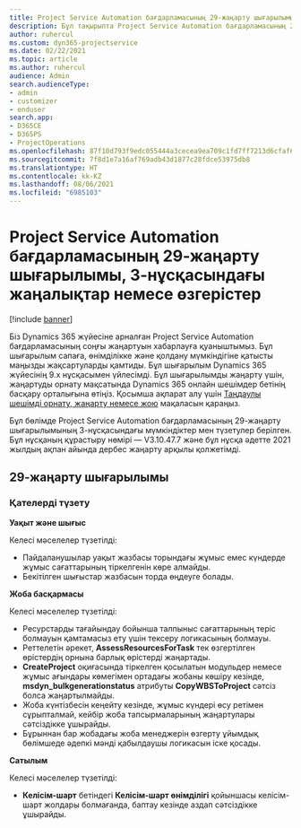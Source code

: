 ```yaml
---
title: Project Service Automation бағдарламасының 29-жаңарту шығарылымы, 3-нұсқасындағы жаңалықтар немесе өзгерістер
description: Бұл тақырыпта Project Service Automation бағдарламасының 29-жаңарту шығарылымының 3-нұсқасындағы қолжетімді мүмкіндіктер мен түзетулер берілген.
author: ruhercul
ms.custom: dyn365-projectservice
ms.date: 02/22/2021
ms.topic: article
ms.author: ruhercul
audience: Admin
search.audienceType:
- admin
- customizer
- enduser
search.app:
- D365CE
- D365PS
- ProjectOperations
ms.openlocfilehash: 87f10d793f9edc055444a3cecea9ea709c1fd7ff7213d6cfaf6b3cbe83a6a5a6
ms.sourcegitcommit: 7f8d1e7a16af769adb43d1877c28fdce53975db8
ms.translationtype: HT
ms.contentlocale: kk-KZ
ms.lasthandoff: 08/06/2021
ms.locfileid: "6985103"
---
```

# <a name="whats-new-or-changed-in-project-service-automation-update-release-29-v3"></a>Project Service Automation бағдарламасының 29-жаңарту шығарылымы, 3-нұсқасындағы жаңалықтар немесе өзгерістер

[!include [banner](../includes/psa-now-project-operations.md)]

Біз Dynamics 365 жүйесіне арналған Project Service Automation бағдарламасының соңғы жаңартуын хабарлауға қуаныштымыз. Бұл шығарылым сапаға, өнімділікке және қолдану мүмкіндігіне қатысты маңызды жақсартуларды қамтиды. Бұл шығарылым Dynamics 365 жүйесінің 9.x нұсқасымен үйлесімді. Бұл шығарылымды жаңарту үшін, жаңартуды орнату мақсатында Dynamics 365 онлайн шешімдер бетінің басқару орталығына өтіңіз. Қосымша ақпарат алу үшін [Таңдаулы шешімді орнату, жаңарту немесе жою](/power-platform/admin/install-remove-preferred-solution) мақаласын қараңыз.

Бұл бөлімде Project Service Automation бағдарламасының 29-жаңарту шығарылымының 3-нұсқасындағы мүмкіндіктер мен түзетулер берілген. Бұл нұсқаның құрастыру нөмірі — V3.10.47.7 және бұл нұсқа әдетте 2021 жылдың ақпан айында дербес жаңарту арқылы қолжетімді.

## <a name="update-release-29"></a>29-жаңарту шығарылымы

### <a name="bug-fixes"></a>Қателерді түзету

**Уақыт және шығыс**

Келесі мәселелер түзетілді:

- Пайдаланушылар уақыт жазбасы торындағы жұмыс емес күндерде жұмыс сағаттарының тіркелгенін көре алмайды.
- Бекітілген шығыстар жазбасын торда өңдеуге болады.

**Жоба басқармасы**

Келесі мәселелер түзетілді:

- Ресурстарды тағайындау бойынша талпыныс сағаттарының теріс болмауын қамтамасыз ету үшін тексеру логикасының болмауы.
- Реттелетін әрекет, **AssessResourcesForTask** тек өзгертілген өрістердің орнына барлық өрістерді жаңартады.
- **CreateProject** оқиғасында тіркелген қосылатын модульдер немесе жұмыс ағындары көмегімен ортадағы жобаны көшіру кезінде, **msdyn_bulkgenerationstatus** атрибуты **CopyWBSToProject** сәтсіз болса жаңартылмайды.
- Жоба күнтізбесін кеңейту кезінде, жұмыс күндері өсу ретімен сұрыпталмай, кейбір жоба тапсырмаларының жаңартулары сәтсіздікке ұшырайды.
- Бұрыннан бар жобадағы жоба менеджерін өзгерту ұйымдық бөлімшеде әдепкі мәнді қабылдаушы логикасын іске қосады.

**Сатылым**

Келесі мәселелер түзетілді:

- **Келісім-шарт** бетіндегі **Келісім-шарт өнімділігі** қойыншасы келісім-шарт жолдары болмағанда, баптау кезінде аздап сәтсіздікке ұшырайды.